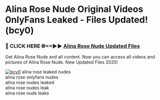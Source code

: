 # Alina Rose Nude Original Videos 0nlyFans Leaked - Files Updated! (bcy0)

<h3>🔴 CLICK HERE 🌐==►► <a href="https://tinyurl.com/4mcuefdz" rel="nofollow">Alina Rose Nude Updated Files</a></h3>

Get Alina Rose Nude and all content. Now you can access all videos and pictures of Alina Rose Nude. New Updated Files 2025!

[![bcy0](https://i.imgur.com/StAQSOY.gif)](https://tinyurl.com/4mcuefdz)
alina rose leaked nudes<br>
alina rose onlyfans nudes<br>
alina rose nudes leaked<br>
alina rose nudes leak<br>
alina rose nude leaks